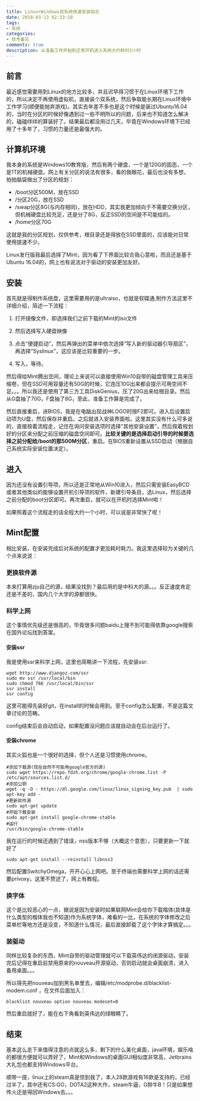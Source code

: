 ```yaml
---
title: Linux+Windows双系统快速安装指北
date: 2018-03-13 02:33:18
tags: 
- 系统
categories:
- 技术备忘
comments: true
description: 从准备工作开始到正常开机进入系统大约耗时2小时
---
```

## 前言

最近感觉需要用到Linux的地方比较多，并且迟早得习惯于在Linux环境下工作的，所以决定不再使用虚拟机，直接装个双系统，然后争取能长期在Linux环境中工作学习(顺便能抛弃游戏)。其实去年差不多也是这个时候是装过Ubuntu16.04的，当时在分区的时候好像遇到过一些不明所以的问题，后来也不知道怎么解决的，磕磕绊绊的算装好了。结果最后都没用过几天，毕竟在Windows环境下已经用了十多年了，习惯的力量还是最强大的。

## 计算机环境

我本身的系统是Windows10教育版，然后有两个硬盘，一个是120G的固态，一个是1T的机械硬盘。网上有关分区的说法有很多，看的我眼花，最后也没有多想，拍拍脑袋做出了分区的规划：
* /boot分区500M，放在SSD
* /分区20G，放在SSD
* /swap分区8G(与内存相同)，放在HDD，其实我更加倾向于不需要交换分区，但机械硬盘比较充足，还是分了8G，反正SSD的空间是不可能给的。
* /home分区70G

这就是我的分区规划，仅供参考，根目录还是得放在SSD里面的，应该能对日常使用提速不少。

Linux发行版我最后选择了Mint，因为看了下界面比较合我心意啦，而且还是基于Ubuntu 16.04的，网上也有说法对于驱动的安装更加友好。

## 安装

首先就是得制作系统盘，这里需要用的是ultraiso，也就是软碟通,制作方法这里不详细介绍，简述一下流程：
1. 打开镜像文件，即选择我们之前下载的Mint的iso文件

2. 然后选择写入硬盘映像

3. 点击“便捷启动”，然后再弹出的菜单中依次选择“写入新的驱动器引导扇区”，再选择“Syslinux”，这应该是比较重要的一步。

4. 写入，等待。

然后得给Mint腾出空间，理论上来说可以直接使用Win10自带的磁盘管理工具来压缩卷，但在SSD可用容量还有50G的时候，它连压10G出来都会提示可用空间不足。。。所以我还是使用了第三方工具DiskGenius，压了20G出来给根目录。然后从G盘抽了70G，F盘抽了8G，至此，准备工作算是完成了。

然后直接重启，进BIOS，我是在电脑出现战神LOGO时按F2即可。进入后设置启动项为U盘，然后保存并重启。之后就进入安装界面啦。这里其实没有什么可多说的，直接按着流程走，记住在询问安装选项时选择“其他安装设置”，然后按着规划好的分区来分配之前压缩的磁盘空间即可。**比较关键的是选择启动引导的时候要选择之前分配给/boot的那500M分区**，重启。在BIOS重新设置从SSD启动（根据自己系统实际安装位置决定）。

## 进入

因为还没有设置引导项，所以还是正常地从Win10进入，然后只需安装EasyBCD或者其他类似的能够设置开机引导项的软件，新建引导条目，选Linux，然后选择之前分配的boot分区即可。再次重启，就可以在开机时选择Mint啦！

如果照着这个流程走的话全程大约一个小时，可以说是非常快了呢！

## Mint配置

相比安装，在安装完成后对系统的配置才更加耗时耗力。我这里选择较为关键的几个点来说说：

### 更换软件源

本来打算用zju自己的源，结果没找到？最后用的是中科大的源。。。反正速度肯定还是不差的，国内几个大学的源都很快。

### 科学上网

这个事情优先级还是很高的，毕竟很多问题baidu上搜不到可能得依靠google搜索在国外论坛找到答案。

#### 安装ssr

我是使用ssr来科学上网，这里也简略讲一下流程，先安装ssr:

```
wget http://www.djangoz.com/ssr
sudo mv ssr /usr/local/bin
sudo chmod 766 /usr/local/bin/ssr
ssr install
ssr config
```
这里可能得先装好git，在install的时候会用到。至于config怎么配置，不是这篇文章讨论的范畴。

config结束后会自动启动，如果配置没问题应该就自动会在后台运行了。

#### 安装chrome

其实火狐也是一个很好的选择，但个人还是习惯使用chrome。
```
#添加下载源(现在自然不可能用google官方的源)
sudo wget https://repo.fdzh.org/chrome/google-chrome.list -P /etc/apt/sources.list.d/
#添加公钥
wget -q -O - https://dl.google.com/linux/linux_signing_key.pub  | sudo apt-key add -
#更新软件源
sudo apt-get update
#开始下载安装
sudo apt-get install google-chrome-stable
#运行
/usr/bin/google-chrome-stable
```

我在运行的时候还遇到了错误，nss版本不够（大概这个意思），只要更新一下就好了

```
sudo apt-get install --reinstall libnss3
```

然后配置SwitchyOmega，开开心心上网吧。至于终端也需要科学上网的话还需要privoxy，这里不赘述了，网上有教程。

### 换字体

这个是比较恶心的一点，据说是因为安装时如果联网Mint会给你下载楷体(具体是什么类型的楷体我也不知道)作为系统字体，难看的一比，在系统的字体修改之后菜单栏等地方还是没变，不知道什么情况，最后直接卸载了这个字体才算搞定。。。

### 装驱动

同样比较复杂的东西，Mint自带的驱动管理就可以下载英伟达的闭源驱动，安装完后记得在重启前禁用原来的nouveau开源驱动，否则启动就会桌面崩溃，进入备用桌面。。。

所以得先把nouveau加到黑名单里去，编辑/etc/modprobe.d/blacklist-modem.conf ，在文件后面加入：
```
blacklist nouveau option nouveau modeset=0
```

然后重启就好了，能在右下角看到英伟达的绿眼睛了。

## 结束

基本这么走下来值得注意的点就这么多，剩下的什么美化桌面，java环境，娱乐啥的都很方便就可以弄好了，Mint和Windows的桌面GUI相似度非常高，Jetbrains大礼包也都支持Windows平台。

顺带一提，linux上的steam真是惊到我了，本人28款游戏有16款是支持的，已经过半了，其中还有CS:GO，DOTA2这种大作，steam牛逼，G胖牛B！只是如果想传火还是得回Windows去。。。

